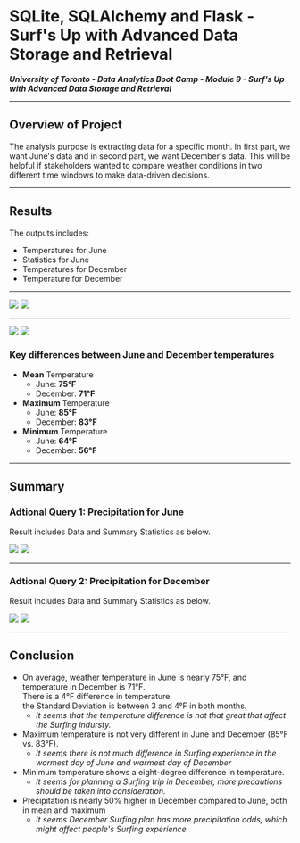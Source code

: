 # SQLite, SQLAlchemy and Flask - Surf's Up with Advanced Data Storage and Retrieval

***University of Toronto - Data Analytics Boot Camp - Module 9 - Surf's Up with Advanced Data Storage and Retrieval***

---

## Overview of Project

The analysis purpose is extracting data for a specific month. In first part, we want June's data and in second part, we want December's data.
This will be helpful if stakeholders wanted to compare weather conditions in two different time windows to make data-driven decisions.

---

## Results

The outputs includes:
  * Temperatures for June
  * Statistics for June
  * Temperatures for December
  * Temperature for December

---

![](/Output/D1_Data.png) ![](/Output/D1_Stats.png)

---

![](/Output/D2_Data.png) ![](/Output/D2_Stats.png)

### Key differences between June and December temperatures

* **Mean** Temperature
    * June: **75°F**
    * December: **71°F**
* **Maximum** Temperature
    * June: **85°F**
    * December: **83°F**
* **Minimum** Temperature
    * June: **64°F**
    * December: **56°F**
---

## Summary

### Adtional Query 1: Precipitation for June

Result includes Data and Summary Statistics as below.

![](/Output/P1_Data.png) ![](/Output/P1_Stats.png)

---

### Adtional Query 2: Precipitation for December

Result includes Data and Summary Statistics as below.

![](/Output/P2_Data.png) ![](/Output/P2_Stats.png)

---

## Conclusion

* On average, weather temperature in June is nearly 75°F, and temperature in December is 71°F. <br/>
  There is a 4°F difference in temperature. <br/>
  the Standard Deviation is between 3 and 4°F in both months.
    * *It seems that the temperature difference is not that great that affect the Surfing indursty.*
* Maximum temperature is not very different in June and December (85°F vs. 83°F).
    * *It seems there is not much difference in Surfing experience in the warmest day of June and warmest day of December*
* Minimum temperature shows a eight-degree difference in temperature.
    * *It seems for planning a Surfing trip in December, more precautions should be taken into consideration.*
* Precipitation is nearly 50% higher in December compared to June, both in mean and maximum
    * *It seems December Surfing plan has more precipitation odds, which might affect people's Surfing experience*
